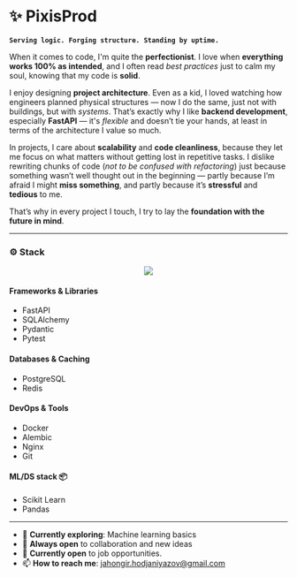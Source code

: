 # ✨ PixisProd

**`Serving logic. Forging structure. Standing by uptime.`**  

When it comes to code, I'm quite the **perfectionist**.
I love when **everything works 100% as intended**, and I often read *best practices* just to calm my soul, knowing that my code is **solid**.

I enjoy designing **project architecture**.
Even as a kid, I loved watching how engineers planned physical structures — now I do the same, just not with buildings, but with *systems*.
That’s exactly why I like **backend development**, especially **FastAPI** — it's *flexible* and doesn’t tie your hands, at least in terms of the architecture I value so much.

In projects, I care about **scalability** and **code cleanliness**, because they let me focus on what matters without getting lost in repetitive tasks.
I dislike rewriting chunks of code (*not to be confused with refactoring*) just because something wasn’t well thought out in the beginning — partly because I’m afraid I might **miss something**, and partly because it’s **stressful** and **tedious** to me.

That’s why in every project I touch, I try to lay the **foundation with the future in mind**.  

---

### ⚙️ Stack
<p align="center">
  <a href="https://skillicons.dev">
    <img src="https://skillicons.dev/icons?i=py,fastapi,docker,git,postgres,sklearn" />
  </a>
</p>  

#### Frameworks & Libraries
- FastAPI
- SQLAlchemy
- Pydantic
- Pytest
#### Databases & Caching
- PostgreSQL
- Redis
#### DevOps & Tools
- Docker
- Alembic
- Nginx
- Git
#### ML/DS stack 📦
- Scikit Learn
- Pandas

---

- 🌱 **Currently exploring**: Machine learning basics
- 🤝 **Always open** to collaboration and new ideas
- 💼 **Currently open** to job opportunities.
- 📫 **How to reach me**: jahongir.hodjaniyazov@gmail.com
          
<!--
**PixisProd/PixisProd** is a ✨ _special_ ✨ repository because its `README.md` (this file) appears on your GitHub profile.

Here are some ideas to get you started:

- 🔭 I’m currently working on ...
- 🌱 I’m currently learning ...
- 👯 I’m looking to collaborate on ...
- 🤔 I’m looking for help with ...
- 💬 Ask me about ...
- 📫 How to reach me: ...
- 😄 Pronouns: ...
- ⚡ Fun fact: ...
-->
